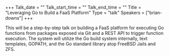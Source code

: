 +++
Talk_date = ""
Talk_start_time = ""
Talk_end_time = ""
Title = "Leveraging Go to Build a FaaS Platform"
Type = "talk"
Speakers = ["brian-downs"]
+++

This will be a step-by-step talk on building a FaaS platform for executing Go functions from packages exposed via Git and a REST API to trigger function execution. The system will utilize the Go build system internally, text templates, GOPATH, and the Go standard library atop FreeBSD Jails and ZFS.
